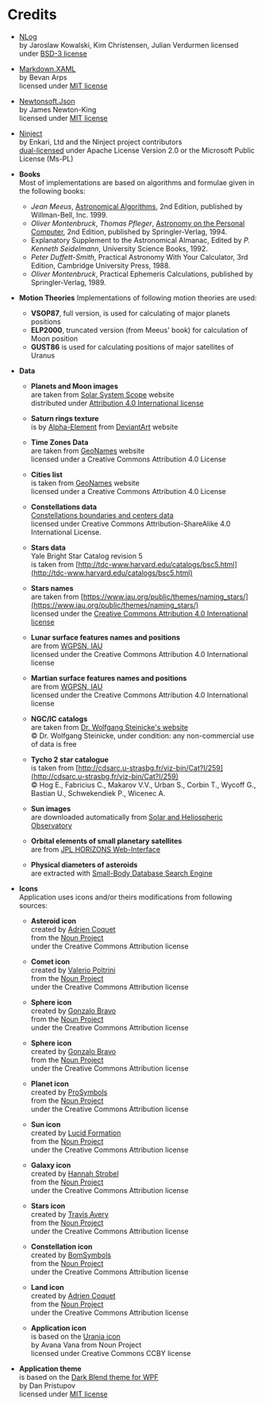 ﻿# Credits #

- [NLog](https://nlog-project.org/)  
by Jaroslaw Kowalski, Kim Christensen, Julian Verdurmen
licensed under [BSD-3 license](https://github.com/NLog/NLog/blob/master/LICENSE.txt)
  
- [Markdown.XAML](https://github.com/theunrepentantgeek/Markdown.XAML)  
by Bevan Arps  
licensed under [MIT license](https://github.com/theunrepentantgeek/Markdown.XAML/blob/master/License.txt)

- [Newtonsoft.Json](https://www.newtonsoft.com/json)  
by James Newton-King  
licensed under [MIT license](https://github.com/JamesNK/Newtonsoft.Json/blob/master/LICENSE.md)

- [Ninject](http://www.ninject.org/)  
by Enkari, Ltd and the Ninject project contributors  
[dual-licensed](https://github.com/ninject/Ninject/blob/master/LICENSE.txt) under Apache License Version 2.0 or the Microsoft Public License (Ms-PL)

- **Books**  
Most of implementations are based on algorithms and formulae given in the following books:
  - *Jean Meeus*, [Astronomical Algorithms](https://www.willbell.com/math/mc1.htm), 2nd Edition, published by Willman-Bell, Inc. 1999. 
  - *Oliver Montenbruck*, *Thomas Pfleger*, [Astronomy on the Personal Computer](https://www.springer.com/gp/book/9783540672210), 2nd Edition, published by Springler-Verlag, 1994.
  - Explanatory Supplement to the Astronomical Almanac, Edited by *P. Kenneth Seidelmann*, University Science Books, 1992.
  - *Peter Duffett-Smith*, Practical Astronomy With Your Calculator, 3rd Edition, Cambridge University Press, 1988.
  - *Oliver Montenbruck*, Practical Ephemeris Calculations, published by Springler-Verlag, 1989.

- **Motion Theories**
Implementations of following motion theories are used:
  - **VSOP87**, full version, is used for calculating of major planets positions
  - **ELP2000**, truncated version (from Meeus' book) for calculation of Moon position
  - **GUST86** is used for calculating positions of major satellites of Uranus

- **Data**

  - **Planets and Moon images**  
are taken from [Solar System Scope](https://www.solarsystemscope.com/textures/) website  
distributed under [Attribution 4.0 International license](https://creativecommons.org/licenses/by/4.0/)

  - **Saturn rings texture**  
is by [Alpha-Element](https://www.deviantart.com/alpha-element/art/Stock-Image-Saturn-Rings-393767006) from [DeviantArt](https://www.deviantart.com) website

  - **Time Zones Data**  
are taken from [GeoNames](https://www.geonames.org/) website  
licensed under a Creative Commons Attribution 4.0 License

  - **Cities list**  
is taken from [GeoNames](https://www.geonames.org/) website  
licensed under a Creative Commons Attribution 4.0 License

  - **Constellations data**  
[Constellations boundaries and centers data](http://pbarbier.com/constellations/boundaries.html)  
licensed under Creative Commons Attribution-ShareAlike 4.0 International License.

  - **Stars data**  
Yale Bright Star Catalog revision 5  
is taken from [http://tdc-www.harvard.edu/catalogs/bsc5.html](http://tdc-www.harvard.edu/catalogs/bsc5.html)

  - **Stars names**  
are taken from [https://www.iau.org/public/themes/naming_stars/](https://www.iau.org/public/themes/naming_stars/)  
licensed under the [Creative Commons Attribution 4.0 International license](https://www.iau.org/copyright/)

  - **Lunar surface features names and positions**  
are from [WGPSN, IAU](https://planetarynames.wr.usgs.gov/)  
licensed under the Creative Commons Attribution 4.0 International license

  - **Martian surface features names and positions**  
are from [WGPSN, IAU](https://planetarynames.wr.usgs.gov/)  
licensed under the Creative Commons Attribution 4.0 International license

  - **NGC/IC catalogs**  
are taken from [Dr. Wolfgang Steinicke's website](http://www.klima-luft.de/steinicke/ngcic/ngcic_e.htm)  
© Dr. Wolfgang Steinicke, under condition: any non-commercial use of data is free

  - **Tycho 2 star catalogue**  
is taken from [http://cdsarc.u-strasbg.fr/viz-bin/Cat?I/259](http://cdsarc.u-strasbg.fr/viz-bin/Cat?I/259)  
© Hog E., Fabricius C., Makarov V.V., Urban S., Corbin T., Wycoff G., Bastian U., Schwekendiek P., Wicenec A.

  - **Sun images**  
are downloaded automatically from [Solar and Heliospheric Observatory](https://soho.nascom.nasa.gov/data/REPROCESSING/Completed/)

  - **Orbital elements of small planetary satellites**  
are from [JPL HORIZONS Web-Interface](https://ssd.jpl.nasa.gov/?horizons)

  - **Physical diameters of asteroids**  
are extracted with [Small-Body Database Search Engine](https://ssd.jpl.nasa.gov/sbdb_query.cgi)    
 
- **Icons**  
Application uses icons and/or theirs modifications from following sources:  

  - **Asteroid icon**  
created by [Adrien Coquet](https://thenounproject.com/coquet_adrien)  
from the [Noun Project](https://thenounproject.com/search/?q=asteroid&i=2103706)  
under the Creative Commons Attribution license

  - **Comet icon**  
created by [Valerio Poltrini](https://thenounproject.com/valeriopoltrini)  
from the [Noun Project](https://thenounproject.com/search/?q=comet&i=60988)  
under the Creative Commons Attribution license

  - **Sphere icon**  
created by [Gonzalo Bravo](https://thenounproject.com/webposible)  
from the [Noun Project](https://thenounproject.com/search/?q=sphere&i=470602)  
under the Creative Commons Attribution license

  - **Sphere icon**  
created by [Gonzalo Bravo](https://thenounproject.com/webposible)  
from the [Noun Project](https://thenounproject.com/search/?q=sphere&i=470812)  
under the Creative Commons Attribution license

  - **Planet icon**  
created by [ProSymbols](https://thenounproject.com/prosymbols)  
from the [Noun Project](https://thenounproject.com/search/?q=planet&i=1096856)  
under the Creative Commons Attribution license

  - **Sun icon**  
created by [Lucid Formation](https://thenounproject.com/lucidformation)  
from the [Noun Project](https://thenounproject.com/search/?q=horizon&i=126195)  
under the Creative Commons Attribution license

  - **Galaxy icon**  
created by [Hannah Strobel](https://thenounproject.com/Mylillian)  
from the [Noun Project](https://thenounproject.com/search/?q=galaxy&i=22802)  
under the Creative Commons Attribution license

  - **Stars icon**  
created by [Travis Avery](https://thenounproject.com/travisavery)  
from the [Noun Project](https://thenounproject.com/search/?q=star&i=2335992)  
under the Creative Commons Attribution license

  - **Constellation icon**  
created by [BomSymbols](https://thenounproject.com/korawan_m)  
from the [Noun Project](https://thenounproject.com/search/?q=constellation&i=937185)  
under the Creative Commons Attribution license

  - **Land icon**  
created by [Adrien Coquet](https://thenounproject.com/korawan_m)  
from the [Noun Project](https://https://thenounproject.com/search/?q=land&i=1941494)  
under the Creative Commons Attribution license
  
  - **Application icon**  
is based on the [Urania icon](https://thenounproject.com/term/urania/1697574/)  
by Avana Vana from Noun Project  
licensed under Creative Commons CCBY license
 
- **Application theme**  
is based on the [Dark Blend theme for WPF](https://github.com/DanPristupov/WpfExpressionBlendTheme)  
by Dan Pristupov  
licensed under [MIT license](https://github.com/DanPristupov/WpfExpressionBlendTheme/issues/11)
